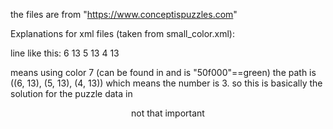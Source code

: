 the files are from "https://www.conceptispuzzles.com"

Explanations for xml files (taken from small_color.xml):

line like this:
<path color="7">6 13 5 13 4 13</path>

means using color 7 (can be found in <palette> and is "50f000"==green)
the path is ((6, 13), (5, 13), (4, 13)) which means the number is 3.
so this is basically the solution for the puzzle
data in <header> not that important